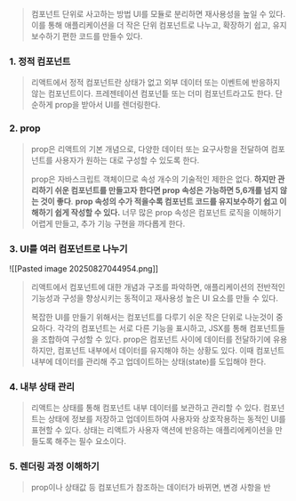 >  컴포넌트 단위로 사고하는 방법
>  UI를 모듈로 분리하면 재사용성을 높일 수 있다. 이를 통해 애플리케이션을 더 작은 단위 컴포넌트로 나누고, 확장하기 쉽고, 유지보수하기 편한 코드를 만들수 있다.

### 1. 정적 컴포넌트

>  리액트에서 정적 컴포넌트란 상태가 없고 외부 데이터 또는 이벤트에 반응하지 않는 컴포넌트이다. 프레젠테이션 컴포넌틑 또는 더미 컴포넌트라고도 한다. 단순하게 prop을 받아서 UI를 렌더링한다.

### 2. prop

> prop은 리액트의 기본 개념으로, 다양한 데이터 또는 요구사항을 전달하여 컴포넌트를 사용자가 원하는 대로 구성할 수 있도록 한다.
> 
> prop은 자바스크립트 객체이므로 속성 개수의 기술적인 제한은 없다. **하지만 관리하기 쉬운 컴포넌트를 만들고자 한다면 prop 속성은 가능하면 5,6개를 넘지 않는 것이 좋다**. **prop 속성의 수가 적을수록 컴포넌트 코드를 유지보수하기 쉽고 이해하기 쉽게 작성할 수 있다.** 너무 많은 prop 속성은 컴포넌트 로직을 이해하기 어렵게 만들고, 추가 기능 구현을 까다롭게 한다.

### 3.  UI를 여러 컴포넌트로 나누기

![[Pasted image 20250827044954.png]]

> 리액트에서 컴포넌트에 대한 개념과 구조를 파악하면, 애플리케이션의 전반적인 기능성과 구성을 향상시키는 동적이고 재사용성 높은 UI 요소를 만들 수 있다.
> 
> 복잡한 UI를 만들기 위해서는 컴포넌트를 다루기 쉬운 작은 단위로 나눈것이 중요하다.
> 각각의 컴포넌트는 서로 다른 기능을 표시하고, JSX를 통해 컴포넌트들을 조합하여 구성할 수 있다.
> prop은 컴포넌트 사이에 데이터를 전달하기에 유용하지만, 컴포넌트 내부에서 데이터를 유지해야 하는 상황도 있다. 이때 컴포넌트 내부에 데이터를 관리해 주고 업데이트하는 상태(state)를 도입해야 한다.


### 4. 내부 상태 관리

>  리액트는 상태를 통해 컴포넌트 내부 데이터를 보관하고 관리할 수 있다. 컴포넌트는 상태에 정보를 저장하고 업데이트하여 사용자와 상호작용하는 동적인 UI를 표현할 수 있다. 상태는 리액트가 사용자 액션에 반응하는 애플리에케이션을 만들도록 해주는 필수 요소이다.

### 5. 렌더링 과정 이해하기

> prop이나 상태값 등 컴포넌트가 참조하는 데이터가 바뀌면, 변경 사항을 반
